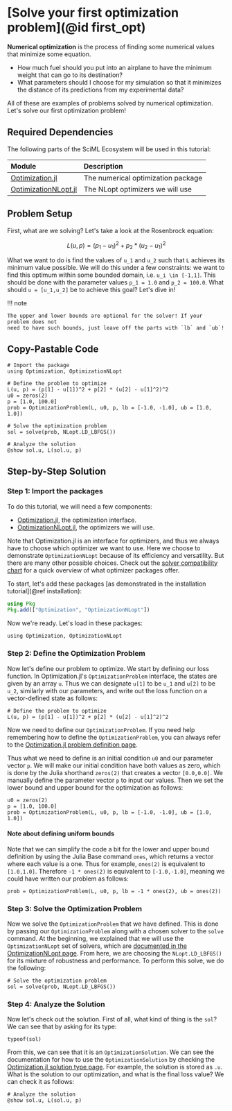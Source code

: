 # [Solve your first optimization problem](@id first_opt)

**Numerical optimization** is the process of finding some numerical values that
minimize some equation.

  - How much fuel should you put into an airplane to have the minimum weight that
    can go to its destination?
  - What parameters should I choose for my simulation so that it minimizes the
    distance of its predictions from my experimental data?

All of these are examples of problems solved by numerical optimization.
Let's solve our first optimization problem!

## Required Dependencies

The following parts of the SciML Ecosystem will be used in this tutorial:

| Module                                                                                         | Description                        |
|:---------------------------------------------------------------------------------------------- |:---------------------------------- |
| [Optimization.jl](https://docs.sciml.ai/Optimization/stable/)                                  | The numerical optimization package |
| [OptimizationNLopt.jl](https://docs.sciml.ai/Optimization/stable/optimization_packages/nlopt/) | The NLopt optimizers we will use   |

## Problem Setup

First, what are we solving? Let's take a look at the Rosenbrock equation:

```math
L(u,p) = (p_1 - u_1)^2 + p_2 * (u_2 - u_1)^2
```

What we want to do is find the  values of ``u_1`` and ``u_2`` such that ``L``
achieves its minimum value possible. We will do this under a few constraints:
we want to find this optimum within some bounded domain, i.e. ``u_i \in [-1,1]``.
This should be done with the parameter values ``p_1 = 1.0`` and ``p_2 = 100.0``.
What should ``u = [u_1,u_2]`` be to achieve this goal? Let's dive in!

!!! note
    
    The upper and lower bounds are optional for the solver! If your problem does not
    need to have such bounds, just leave off the parts with `lb` and `ub`!

## Copy-Pastable Code

```@example
# Import the package
using Optimization, OptimizationNLopt

# Define the problem to optimize
L(u, p) = (p[1] - u[1])^2 + p[2] * (u[2] - u[1]^2)^2
u0 = zeros(2)
p = [1.0, 100.0]
prob = OptimizationProblem(L, u0, p, lb = [-1.0, -1.0], ub = [1.0, 1.0])

# Solve the optimization problem
sol = solve(prob, NLopt.LD_LBFGS())

# Analyze the solution
@show sol.u, L(sol.u, p)
```

## Step-by-Step Solution

### Step 1: Import the packages

To do this tutorial, we will need a few components:

  - [Optimization.jl](https://docs.sciml.ai/Optimization/stable/), the optimization interface.
  - [OptimizationNLopt.jl](https://docs.sciml.ai/Optimization/stable/optimization_packages/nlopt/), the optimizers we will use.

Note that Optimization.jl is an interface for optimizers, and thus we always have to choose
which optimizer we want to use. Here we choose to demonstrate `OptimizationNLopt` because
of its efficiency and versatility. But there are many other possible choices. Check out
the
[solver compatibility chart](https://docs.sciml.ai/Optimization/stable/#Overview-of-the-Optimizers)
for a quick overview of what optimizer packages offer.

To start, let's add these packages [as demonstrated in the installation tutorial](@ref installation):

```julia
using Pkg
Pkg.add(["Optimization", "OptimizationNLopt"])
```

Now we're ready. Let's load in these packages:

```@example first_opt
using Optimization, OptimizationNLopt
```

### Step 2: Define the Optimization Problem

Now let's define our problem to optimize. We start by defining our loss function. In
Optimization.jl's `OptimizationProblem` interface, the states are given by an array
`u`. Thus we can designate `u[1]` to be `u_1` and `u[2]` to be `u_2`, similarly with our
parameters, and write out the loss function on a vector-defined state as follows:

```@example first_opt
# Define the problem to optimize
L(u, p) = (p[1] - u[1])^2 + p[2] * (u[2] - u[1]^2)^2
```

Now we need to define our `OptimizationProblem`. If you need help remembering how to define
the `OptimizationProblem`, you can always refer to the
[Optimization.jl problem definition page](https://docs.sciml.ai/Optimization/stable/API/optimization_problem/).

Thus what we need to define is an initial condition `u0` and our parameter vector `p`.
We will make our initial condition have both values as zero, which is done by the Julia
shorthand `zeros(2)` that creates a vector `[0.0,0.0]`. We manually define the parameter
vector `p` to input our values. Then we set the lower bound and upper bound for the
optimization as follows:

```@example first_opt
u0 = zeros(2)
p = [1.0, 100.0]
prob = OptimizationProblem(L, u0, p, lb = [-1.0, -1.0], ub = [1.0, 1.0])
```

#### Note about defining uniform bounds

Note that we can simplify the code a bit for the lower and upper bound definition by
using the Julia Base command `ones`, which returns a vector where each value is a one.
Thus for example, `ones(2)` is equivalent to `[1.0,1.0]`. Therefore `-1 * ones(2)` is
equivalent to `[-1.0,-1.0]`, meaning we could have written our problem as follows:

```@example first_opt
prob = OptimizationProblem(L, u0, p, lb = -1 * ones(2), ub = ones(2))
```

### Step 3: Solve the Optimization Problem

Now we solve the `OptimizationProblem` that we have defined. This is done by passing
our `OptimizationProblem` along with a chosen solver to the `solve` command. At
the beginning, we explained that we will use the `OptimizationNLopt` set of solvers, which
are
[documented in the OptimizationNLopt page](https://docs.sciml.ai/Optimization/stable/optimization_packages/nlopt/).
From here, we are choosing the `NLopt.LD_LBFGS()` for its mixture of robustness and
performance. To perform this solve, we do the following:

```@example first_opt
# Solve the optimization problem
sol = solve(prob, NLopt.LD_LBFGS())
```

### Step 4: Analyze the Solution

Now let's check out the solution. First of all, what kind of thing is the `sol`? We can
see that by asking for its type:

```@example first_opt
typeof(sol)
```

From this, we can see that it is an `OptimizationSolution`. We can see the documentation for
how to use the `OptimizationSolution` by checking the
[Optimization.jl solution type page](https://docs.sciml.ai/Optimization/stable/API/optimization_solution/).
For example, the solution is stored as `.u`. What is the solution to our
optimization, and what is the final loss value? We can check it as follows:

```@example first_opt
# Analyze the solution
@show sol.u, L(sol.u, p)
```

